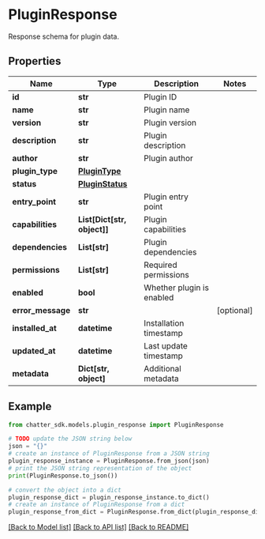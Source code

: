 # PluginResponse

Response schema for plugin data.

## Properties

Name | Type | Description | Notes
------------ | ------------- | ------------- | -------------
**id** | **str** | Plugin ID | 
**name** | **str** | Plugin name | 
**version** | **str** | Plugin version | 
**description** | **str** | Plugin description | 
**author** | **str** | Plugin author | 
**plugin_type** | [**PluginType**](PluginType.md) |  | 
**status** | [**PluginStatus**](PluginStatus.md) |  | 
**entry_point** | **str** | Plugin entry point | 
**capabilities** | **List[Dict[str, object]]** | Plugin capabilities | 
**dependencies** | **List[str]** | Plugin dependencies | 
**permissions** | **List[str]** | Required permissions | 
**enabled** | **bool** | Whether plugin is enabled | 
**error_message** | **str** |  | [optional] 
**installed_at** | **datetime** | Installation timestamp | 
**updated_at** | **datetime** | Last update timestamp | 
**metadata** | **Dict[str, object]** | Additional metadata | 

## Example

```python
from chatter_sdk.models.plugin_response import PluginResponse

# TODO update the JSON string below
json = "{}"
# create an instance of PluginResponse from a JSON string
plugin_response_instance = PluginResponse.from_json(json)
# print the JSON string representation of the object
print(PluginResponse.to_json())

# convert the object into a dict
plugin_response_dict = plugin_response_instance.to_dict()
# create an instance of PluginResponse from a dict
plugin_response_from_dict = PluginResponse.from_dict(plugin_response_dict)
```
[[Back to Model list]](../README.md#documentation-for-models) [[Back to API list]](../README.md#documentation-for-api-endpoints) [[Back to README]](../README.md)


